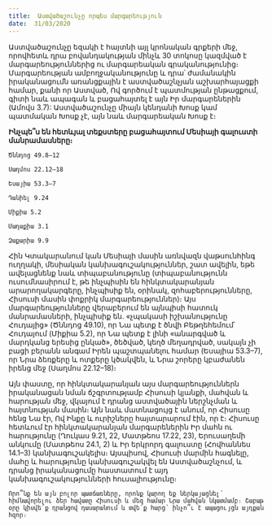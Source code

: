 ```yaml
---
title:  Աստվածաշունչը որպես մարգարեություն
date:  31/03/2020
---
```


Աստվածաշունչը եզակի է հայտնի այլ կրոնական գրքերի մեջ, որովհետև դրա բովանդակության մինչև 30 տոկոսը կազմված է մարգարեություններից ու մարգարեական գրականությունից։ Մարգարեության ամբողջականությունը և դրա՝ ժամանակին իրականացումն առանցքային է աստվածաշնչյան աշխարհայացքի համար, քանի որ Աստված, Ով գործում է պատմության ընթացքում, գիտի նաև ապագան և բացահայտել է այն Իր մարգարեներին (Ամովս 3.7): Աստվածաշունչը միայն կենդանի Խոսք կամ պատմական Խոսք չէ, այն նաև մարգարեական Խոսք է։

**Ինչպե՞ս են հետևյալ տեքստերը բացահայտում Մեսիայի գալուստի մանրամասները։**

`Ծննդոց 49.8–12`

`Սաղմոս 22.12–18`

`Եսայիա 53.3–7`

`Դանիել 9.24`

`Միքիա 5.2`

`Մաղաքիա 3.1`

`Զաքարիա 9.9`

Հին Կտակարանում կան Մեսիայի մասին առնվազն վաթսունհինգ ուղղակի, մեսիական կանխագուշակություններ, շատ ավելին, եթե ավելացնենք նաև տիպաբանությունը (տիպաբանությունն ուսումնասիրում է, թե ինչպիսին են հինկտակարանյան արարողակարգերը, ինչպիսիք են, օրինակ, զոհաբերությունները, Հիսուսի մասին փոքրիկ մարգարեություններ)։ Այս մարգարեությունները վերաբերում են այնպիսի հատուկ մանրամասների, ինչպիսիք են. «չպակասի իշխանությունը Հուդայից» (Ծննդոց 49.10), որ Նա պետք է ծնվի Բեթղեհեմում՝ Հուդայում (Միքիա 5.2), որ Նա պետք է լինի «անարգված և մարդկանց երեսից ընկած», ծեծված, կեղծ մեղադրված, սակայն չի բացի բերանն անգամ Իրեն պաշտպանելու համար (Եսայիա 53.3–7), որ Նրա ձեռքերը և ոտքերը կծակվեն, և Նրա շորերը կբաժանեն իրենց մեջ (Սաղմոս 22.12–18)։

Այն փաստը, որ հինկտակարանյան այս մարգարեություններն իրականացան նման ճշգրտությամբ Հիսուսի կյանքի, մահվան և հարության մեջ, վկայում է դրանց աստվածային ներշնչման և հայտնության մասին։ Այն նաև մատնացույց է անում, որ Հիսուսը հենց Նա էր, Ով Ինքը և ուրիշները հայտարարում էին, որ է։ Հիսուսը հետևում էր հինկտակարանյան մարգարեներին Իր մահն ու հարությունը (Ղուկաս 9.21, 22, Մատթեոս 17.22, 23), Երուսաղեմի անկումը (Մատթեոս 24.1, 2) և Իր երկրորդ գալուստը (Հովհաննես 14.1–3) կանխագուշակելիս։ Այսպիսով, Հիսուսի մարմին հագնելը, մահը և հարությունը կանխագուշակվել են Աստվածաշնչում, և դրանց իրականացումը հաստատում է այդ կանխագուշակությունների հուսալիությունը։

`Որո՞նք են այն բոլոր պատճառները, որոնք կարող եք ներկայացնել՝ հիմնավորելու ձեր հավատը Հիսուսի և մեզ համար Նրա մահվան նկատմամբ։ Շաբաթ օրը կիսվե՛ք դրանցով դասարանում և տվե՛ք հարց՝ ինչո՞ւ է ապացույցն այդքան հզոր։`
